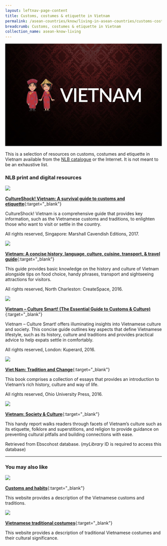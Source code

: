 ```yaml
---
layout: leftnav-page-content
title: Customs, costumes & etiquette in Vietnam
permalink: /asean-countries/know/living-in-asean-countries/customs-costumes-etiquette-in-vietnam/
breadcrumb: Customs, costumes & etiquette in Vietnam
collection_name: asean-know-living
---
```


<img src="/images/asean-living/Customs-Vietnam.jpg" alt="Customs in Vietnam banner" style="width:800px;" />

This is a selection of resources on customs, costumes and etiquette in Vietnam available from the [NLB catalogue](http://catalogue.nlb.gov.sg/) or the Internet.  It is not meant to be an exhaustive list.

### **NLB print and digital resources**

<img src="/images/book-covers/CultureShock-Vietnam-A-survival-guide-to-customs-and-etiquette.jpg" style="width:150px;" />

[**CultureShock! Vietnam: A survival guide to customs and etiquette**](http://eservice.nlb.gov.sg/item_holding.aspx?bid=202793910){:target="_blank"}

CultureShock! Vietnam is a comprehensive guide that provides key information, such as the Vietnamese customs and traditions, to enlighten those who want to visit or settle in the country.

All rights reserved, Singapore: Marshall Cavendish Editions, 2017.

<img src="/images/book-covers/Vietnam-A-concise-history-language-culture-cuisine-transport-travel-guide.jpg" style="width:150px;" />

[**Vietnam: A concise history, language, culture, cuisine, transport, & travel guide**](http://eservice.nlb.gov.sg/item_holding.aspx?bid=202889701){:target="_blank"}

This guide provides basic knowledge on the history and culture of Vietnam alongside tips on food choice, handy phrases, transport and sightseeing attractions for visitors.

All rights reserved, North Charleston: CreateSpace, 2016.

<img src="/images/book-covers/Vietnam-Culture-Smart.png" style="width:150px;" />

[**Vietnam – Culture Smart! (The Essential Guide to Customs & Culture)**](http://eservice.nlb.gov.sg/item_holding.aspx?bid=202393374){:target="_blank"}

Vietnam – Culture Smart! offers illuminating insights into Vietnamese culture and society. This concise guide outlines key aspects that define Vietnamese lifestyle, such as its history, culture and traditions and provides practical advice to help expats settle in comfortably.

All rights reserved, London: Kuperard, 2016.

<img src="/images/book-covers/Viet-Nam-Tradition-and-Change.jpg" style="width:150px;" />

[**Viet Nam: Tradition and Change**](http://eservice.nlb.gov.sg/item_holding.aspx?bid=202634924){:target="_blank"}

This book comprises a collection of essays that provides an introduction to Vietnam’s rich history, culture and way of life.

All rights reserved, Ohio University Press, 2016.

<img src="/images/book-covers/Vietnam-Society-Culture.jpg" style="width:150px;" />

[**Vietnam: Society & Culture**](http://eresources.nlb.gov.sg/Main/Browse?startsWith=E){:target="_blank"}

This handy report walks readers through facets of Vietnam’s culture such as its etiquette, folklore and superstitions, and religion to provide guidance on preventing cultural pitfalls and building connections with ease.

Retrieved from Ebscohost database. (*myLibrary* ID is required to access this database)

---

### **You may also like**

<img src="/images/resources/Article 1.jpg" style="width:180px;" />

[**Customs and habits**](http://www.vietnamtourism.com/en/index.php/about/cat/0501){:target="_blank"}

This website provides a description of the Vietnamese customs and traditions.

<img src="/images/resources/Article 4.jpg" style="width:180px;" />

[**Vietnamese traditional costumes**](http://www.vietnamtourism.com/en/index.php/about/items/2258){:target="_blank"}

This website provides a description of traditional Vietnamese costumes and their cultural significance.